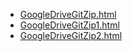 * [GoogleDriveGitZip.html](GoogleDriveGitZip.html)
* [GoogleDriveGitZip1.html](GoogleDriveGitZip1.html)
* [GoogleDriveGitZip2.html](GoogleDriveGitZip2.html)